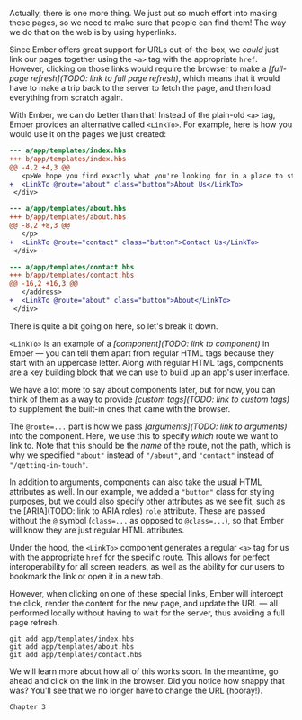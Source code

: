 Actually, there is one more thing. We just put so much effort into making these pages, so we need to make sure that people can find them! The way we do that on the web is by using hyperlinks.

Since Ember offers great support for URLs out-of-the-box, we _could_ just link our pages together using the `<a>` tag with the appropriate `href`. However, clicking on those links would require the browser to make a *[full-page refresh](TODO: link to full page refresh)*, which means that it would have to make a trip back to the server to fetch the page, and then load everything from scratch again.

With Ember, we can do better than that! Instead of the plain-old `<a>` tag, Ember provides an alternative called `<LinkTo>`. For example, here is how you would use it on the pages we just created:

```run:file:patch lang=handlebars cwd=super-rentals filename=app/templates/index.hbs
--- a/app/templates/index.hbs
+++ b/app/templates/index.hbs
@@ -4,2 +4,3 @@
   <p>We hope you find exactly what you're looking for in a place to stay.</p>
+  <LinkTo @route="about" class="button">About Us</LinkTo>
 </div>
```

```run:file:patch lang=handlebars cwd=super-rentals filename=app/templates/about.hbs
--- a/app/templates/about.hbs
+++ b/app/templates/about.hbs
@@ -8,2 +8,3 @@
   </p>
+  <LinkTo @route="contact" class="button">Contact Us</LinkTo>
 </div>
```

```run:file:patch lang=handlebars cwd=super-rentals filename=app/templates/contact.hbs
--- a/app/templates/contact.hbs
+++ b/app/templates/contact.hbs
@@ -16,2 +16,3 @@
   </address>
+  <LinkTo @route="about" class="button">About</LinkTo>
 </div>
```

There is quite a bit going on here, so let's break it down.

`<LinkTo>` is an example of a *[component](TODO: link to component)* in Ember &mdash; you can tell them apart from regular HTML tags because they start with an uppercase letter. Along with regular HTML tags, components are a key building block that we can use to build up an app's user interface.

We have a lot more to say about components later, but for now, you can think of them as a way to provide *[custom tags](TODO: link to custom tags)* to supplement the built-in ones that came with the browser.

The `@route=...` part is how we pass *[arguments](TODO: link to arguments)* into the component. Here, we use this to specify _which_ route we want to link to. Note that this should be the _name_ of the route, not the path, which is why we specified `"about"` instead of `"/about"`, and `"contact"` instead of `"/getting-in-touch"`.

In addition to arguments, components can also take the usual HTML attributes as well. In our example, we added a `"button"` class for styling purposes, but we could also specify other attributes as we see fit, such as the [ARIA](TODO: link to ARIA roles) `role` attribute. These are passed without the `@` symbol (`class=...` as opposed to `@class=...`), so that Ember will know they are just regular HTML attributes.

Under the hood, the `<LinkTo>` component generates a regular `<a>` tag for us with the appropriate `href` for the specific route. This allows for perfect interoperability for all screen readers, as well as the ability for our users to bookmark the link or open it in a new tab.

However, when clicking on one of these special links, Ember will intercept the click, render the content for the new page, and update the URL &mdash; all performed locally without having to wait for the server, thus avoiding a full page refresh.

```run:command hidden=true cwd=super-rentals
git add app/templates/index.hbs
git add app/templates/about.hbs
git add app/templates/contact.hbs
```

We will learn more about how all of this works soon. In the meantime, go ahead and click on the link in the browser. Did you notice how snappy that was? You'll see that we no longer have to change the URL (hooray!).

```run:checkpoint cwd=super-rentals
Chapter 3
```
